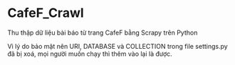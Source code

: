 # CafeF_Crawl

Thu thập dữ liệu bài báo từ trang CafeF bằng Scrapy trên Python

Vì lý do bảo mật nên URI, DATABASE và COLLECTION trong file settings.py đã bị xoá, mọi người muốn chạy thì thêm vào lại là được.
